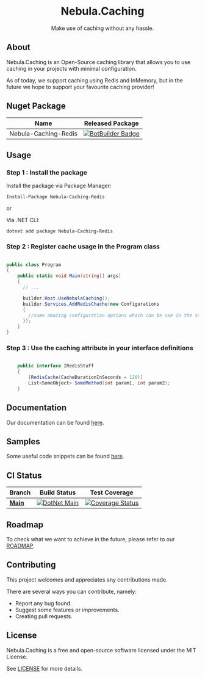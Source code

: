 <h1 align="center">
  Nebula.Caching
</h1>
<p align="center">
  Make use of caching without any hassle.
</p>

## About

Nebula.Caching is an Open-Source caching library that allows you to use caching in your projects with minimal configuration.

As of today, we support caching using Redis and InMemory, but in the future we hope to support your favourite caching provider!

## Nuget Package

| Name                 | Released Package                                                                                                                                                  |
| -------------------- | ----------------------------------------------------------------------------------------------------------------------------------------------------------------- |
| Nebula-Caching-Redis | [![BotBuilder Badge](https://buildstats.info/nuget/Nebula-Caching-Redis?includePreReleases=true&dWidth=70)](https://www.nuget.org/packages/Nebula-Caching-Redis/) |

## Usage

### Step 1 : Install the package

Install the package via Package Manager:

```
Install-Package Nebula-Caching-Redis
```

or

Via .NET CLI:

```
dotnet add package Nebula-Caching-Redis
```

### Step 2 : Register cache usage in the Program class

```csharp

public class Program
{
    public static void Main(string[] args)
    {
      // ...

      builder.Host.UseNebulaCaching();
      builder.Services.AddRedisChache(new Configurations
      {
        //some amazing configuration options which can be see in the samples or documentation section
      });
    }
}

```

### Step 3 : Use the caching attribute in your interface definitions

```csharp

    public interface IRedisStuff
    {
        [RedisCache(CacheDurationInSeconds = 120)]
        List<SomeObject> SomeMethod(int param1, int param2);
    }

```

## Documentation

Our documentation can be found [here](docs/documentation/Docs.md).

## Samples

Some useful code snippets can be found [here](docs/samples/Samples.md).

## CI Status

| Branch                                                                          | Build Status                                                                                                                                                                                             | Test Coverage                                                                                                                                                                                                       |
| ------------------------------------------------------------------------------- | -------------------------------------------------------------------------------------------------------------------------------------------------------------------------------------------------------- | ------------------------------------------------------------------------------------------------------------------------------------------------------------------------------------------------------------------- |
| [**Main**](https://github.com/Nebula-Software-Systems/Nebula.Caching/tree/main) | [![DotNet Main](https://github.com/Nebula-Software-Systems/Nebula.Caching/actions/workflows/cicd.yaml/badge.svg)](https://github.com/Nebula-Software-Systems/Nebula.Caching/actions/workflows/cicd.yaml) | [![Coverage Status](https://coveralls.io/repos/github/Nebula-Software-Systems/Nebula.Caching/badge.svg?branch=main&service=github)](https://coveralls.io/github/Nebula-Software-Systems/Nebula.Caching?branch=main) |

## Roadmap

To check what we want to achieve in the future, please refer to our [ROADMAP](docs/roadmap/Roadmap.md).

## Contributing

This project welcomes and appreciates any contributions made.

There are several ways you can contribute, namely:

- Report any bug found.
- Suggest some features or improvements.
- Creating pull requests.

## License

Nebula.Caching is a free and open-source software licensed under the MIT License.

See [LICENSE](LICENSE) for more details.
